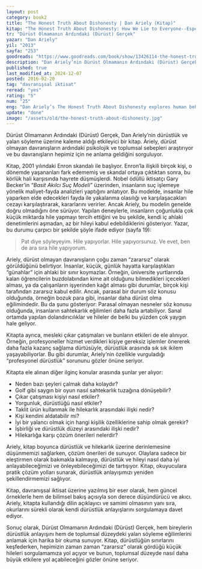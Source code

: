 ```yaml
---
layout: post
category: book2
title: "The Honest Truth About Dishonesty | Dan Ariely (Kitap)"
kitap: "The Honest Truth About Dishonesty: How We Lie to Everyone--Especially Ourselves"
tr: "Dürüst Olmamanın Ardındaki (Dürüst) Gerçek"
yazar: "Dan Ariely"
yil: "2013"
sayfa: "253"
goodreads: "https://www.goodreads.com/book/show/13426114-the-honest-truth-about-dishonesty"
description: "Dan Ariely’nin Dürüst Olmamanın Ardındaki (Dürüst) Gerçek kitabı, dürüstlük ve yalan söyleme üzerine insan davranışlarını derinlemesine inceliyor. Kitap, küçük hilelerin bile ahlaki sınırları nasıl zorladığını ve insanların dürüstlük anlayışını şekillendiren psikolojik faktörleri keşfediyor."
published: true
last_modified_at: 2024-12-07
posted: 2016-02-20
tag: "davranışsal iktisat"
reread: "yes"
rating: "5"
num: "25"
eng: "Dan Ariely’s The Honest Truth About Dishonesty explores human behaviors related to honesty and lying. The book delves into how even small acts of dishonesty challenge moral boundaries and examines the psychological factors shaping our understanding of honesty."
update: "done"
image: "/assets/old/the-honest-truth-about-dishonesty.jpg"
---
```


Dürüst Olmamanın Ardındaki (Dürüst) Gerçek, Dan Ariely’nin dürüstlük ve yalan söyleme üzerine kaleme aldığı etkileyici bir kitap. Ariely, dürüst olmayan davranışların ardındaki psikolojik ve toplumsal sebepleri araştırıyor ve bu davranışların hepimiz için ne anlama geldiğini sorguluyor.

Kitap, 2001 yılındaki Enron skandalı ile başlıyor. Enron’la ilişkili birçok kişi, o dönemde yaşananları fark edememiş ve skandal ortaya çıktıktan sonra, bu körlük hali karşısında hayrete düşmüşlerdi. Nobel ödüllü iktisatçı Gary Becker’in _“Basit Akılcı Suç Modeli”_ üzerinden, insanların suç işlemeye yönelik maliyet-fayda analizleri yaptığını anlatıyor. Bu modelde, insanlar hile yaparken elde edecekleri fayda ile yakalanma olasılığı ve karşılaşacakları cezayı karşılaştırarak, kararlarını verirler. Ancak Ariely, bu modelin genelde doğru olmadığını öne sürüyor. Yapılan deneylerle, insanların çoğunlukla çok küçük miktarda hile yapmayı tercih ettiğini ve bu şekilde, kendi iç ahlaki denetimlerini aşmadan, az bir hileyi kabul edebildiklerini gösteriyor. Yazar, bu durumu çarpıcı bir şekilde şöyle ifade ediyor (sayfa 19):

> Pat diye söyleyeyim. Hile yapıyorlar. Hile yapıyorsunuz. Ve evet, ben de ara sıra hile yapıyorum.

Ariely, dürüst olmayan davranışların çoğu zaman “zararsız” olarak görüldüğünü belirtiyor. İnsanlar, küçük, günlük hayatta karşılaştıkları “günahlar” için ahlaki bir sınır koymazlar. Örneğin, üniversite yurtlarında kalan öğrencilerin buzdolabından kime ait olduğunu bilmedikleri içecekleri alması, ya da çalışanların işyerinden kağıt alması gibi durumlar, birçok kişi tarafından zararsız kabul edilir. Ancak, parasal bir durum söz konusu olduğunda, örneğin bozuk para gibi, insanlar daha dürüst olma eğilimindedir. Bu da şunu gösteriyor: Parasal olmayan nesneler söz konusu olduğunda, insanların sahtekarlık eğilimleri daha fazla artabiliyor. Sanal ortamda yapılan dolandırıcılıklar ve hileler de belki bu yüzden çok yaygın hale geliyor.

Kitapta ayrıca, mesleki çıkar çatışmaları ve bunların etkileri de ele alınıyor. Örneğin, profesyoneller hizmet verdikleri kişiye gereksiz işlemler önererek daha fazla kazanç sağlama dürtüsüyle, dürüstlük arasında sık sık ikilem yaşayabiliyorlar. Bu gibi durumlar, Ariely’nin özellikle vurguladığı “profesyonel dürüstlük” sorununu gözler önüne seriyor.

Kitapta ele alınan diğer ilginç konular arasında şunlar yer alıyor:

- Neden bazı şeyleri çalmak daha kolaydır?
- Golf gibi saygın bir oyun nasıl sahtekarlık tuzağına dönüşebilir?
- Çıkar çatışması kişiyi nasıl etkiler?
- Yorgunluk, dürüstlüğü nasıl etkiler?
- Taklit ürün kullanmak ile hilekarlık arasındaki ilişki nedir?
- Kişi kendini aldatabilir mi?
- İyi bir yalancı olmak için hangi kişilik özelliklerine sahip olmak gerekir?
- İşbirliği ve dürüstlük düzeyi arasındaki ilişki nedir?
- Hilekarlığa karşı çözüm önerileri nelerdir?

Ariely, kitap boyunca dürüstlük ve hilekarlık üzerine derinlemesine düşünmemizi sağlarken, çözüm önerileri de sunuyor. Olaylara sadece bir eleştirmen olarak bakmakla kalmayıp, dürüstlük ve hileyi nasıl daha iyi anlayabileceğimizi ve önleyebileceğimizi de tartışıyor. Kitap, okuyuculara pratik çözüm yolları sunarak, dürüstlük anlayışımızı yeniden şekillendirmemizi sağlıyor.

Kitap, davranışsal iktisat üzerine yazılmış bir eser olarak, hem güncel örneklerle hem de bilimsel bakış açısıyla son derece düşündürücü ve akıcı. Ariely, kitapta kullandığı dilin açıklayıcı ve samimi olmasının yanı sıra, okurlarını sürekli olarak kendi dürüstlük anlayışlarını sorgulamaya davet ediyor.

Sonuç olarak, Dürüst Olmamanın Ardındaki (Dürüst) Gerçek, hem bireylerin dürüstlük anlayışını hem de toplumsal düzeydeki yalan söyleme eğilimlerini anlamak için harika bir okuma sunuyor. Kitap, dürüstlüğün sınırlarını keşfederken, hepimizin zaman zaman “zararsız” olarak gördüğü küçük hileleri sorgulamamıza yol açıyor ve bunun, toplumsal düzeyde nasıl daha büyük etkilere yol açabileceğini gözler önüne seriyor.
